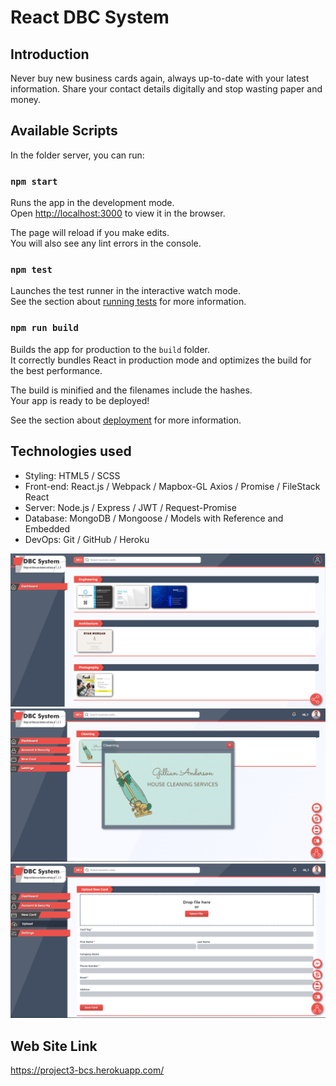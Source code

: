 # React DBC System

## Introduction

Never buy new business cards again, always up-to-date with your latest information. Share your contact details digitally and stop wasting paper and money.

## Available Scripts

In the folder server, you can run:

### `npm start`

Runs the app in the development mode.<br />
Open [http://localhost:3000](http://localhost:3000) to view it in the browser.

The page will reload if you make edits.<br />
You will also see any lint errors in the console.

### `npm test`

Launches the test runner in the interactive watch mode.<br />
See the section about [running tests](https://facebook.github.io/create-react-app/docs/running-tests) for more information.

### `npm run build`

Builds the app for production to the `build` folder.<br />
It correctly bundles React in production mode and optimizes the build for the best performance.

The build is minified and the filenames include the hashes.<br />
Your app is ready to be deployed!

See the section about [deployment](https://facebook.github.io/create-react-app/docs/deployment) for more information.

## Technologies used

-   Styling: HTML5 / SCSS
-   Front-end: React.js / Webpack / Mapbox-GL
    Axios / Promise / FileStack React
-   Server: Node.js / Express / JWT / Request-Promise
-   Database: MongoDB / Mongoose / Models with Reference and Embedded
-   DevOps: Git / GitHub / Heroku

![Application Screenshot](assets/img/1.png)
![Application Screenshot](assets/img/2.png)
![Application Screenshot](assets/img/3.png)

## Web Site Link

https://project3-bcs.herokuapp.com/
